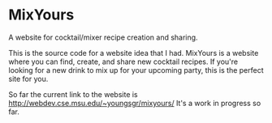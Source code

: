 # MixYours
A website for cocktail/mixer recipe creation and sharing.

This is the source code for a website idea that I had. MixYours is a website where you can find, create, and share new cocktail recipes.
If you're looking for a new drink to mix up for your upcoming party, this is the perfect site for you.

So far the current link to the website is http://webdev.cse.msu.edu/~youngsgr/mixyours/
It's a work in progress so far.
